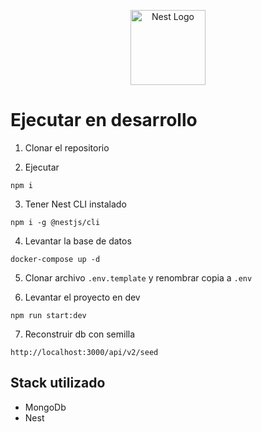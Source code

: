 <p align="center">
  <a href="http://nestjs.com/" target="blank"><img src="https://nestjs.com/img/logo-small.svg" width="120" alt="Nest Logo" /></a>
</p>

# Ejecutar en desarrollo

1. Clonar el repositorio

2. Ejecutar
````
npm i
````
3. Tener Nest CLI instalado
````
npm i -g @nestjs/cli
````
4. Levantar la base de datos
````
docker-compose up -d
````
5. Clonar archivo ```.env.template``` y renombrar copia a ```.env```

6. Levantar el proyecto en dev
````
npm run start:dev
````
7. Reconstruir db con semilla
````
http://localhost:3000/api/v2/seed
````



## Stack utilizado
* MongoDb
* Nest